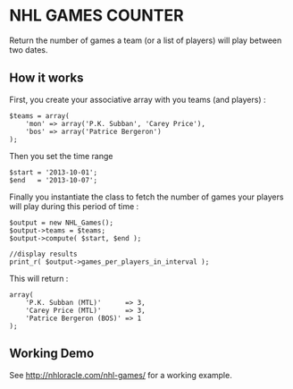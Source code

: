 # NHL GAMES COUNTER #

Return the number of games a team (or a list of players) will play between two dates.

## How it works ##

First, you create your associative array with you teams (and players) :

	$teams = array(
		'mon' => array('P.K. Subban', 'Carey Price'),
		'bos' => array('Patrice Bergeron')
	);

Then you set the time range

	$start = '2013-10-01';
	$end   = '2013-10-07';

Finally you instantiate the class to fetch the number of games your players will play during this period of time :

	$output = new NHL_Games();
	$output->teams = $teams;
	$output->compute( $start, $end );

	//display results
	print_r( $output->games_per_players_in_interval );

This will return :

	array(
		'P.K. Subban (MTL)'      => 3,
		'Carey Price (MTL)'      => 3,
		'Patrice Bergeron (BOS)' => 1
	);

## Working Demo ##

See http://nhloracle.com/nhl-games/ for a working example.